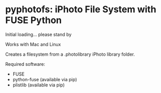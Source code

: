 # pyphotofs: iPhoto File System with FUSE Python

Initial loading... please stand by

Works with Mac and Linux

Creates a filesystem from a .photolibrary iPhoto library folder.

Required software:
 - FUSE
 - python-fuse (available via pip)
 - plistlib (available via pip)
 
